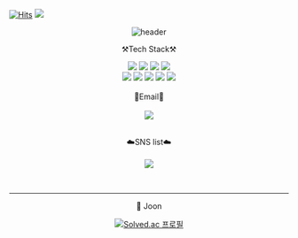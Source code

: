 [![Hits](https://hits.seeyoufarm.com/api/count/incr/badge.svg?url=https%3A%2F%2Fgithub.com%2Fchampiuned12%2Fhit-counter&count_bg=%2379C83D&title_bg=%23555555&icon=&icon_color=%23E7E7E7&title=hits&edge_flat=false)](https://github.com/champiuned12)
<image src="https://img.shields.io/github/followers/champiuned12?style=social">
  
<div align="center">

![header](https://capsule-render.vercel.app/api?type=wave&color=auto&height=300&section=header&text=Welcome&fontSize=90)
  
  ⚒️Tech Stack⚒️

  <img src="https://img.shields.io/badge/Python-3776AB?style=flat-square&logo=Python&logoColor=white">
  <img src="https://img.shields.io/badge/HTML-E34F26?style=flat-square&logo=HTML5&logoColor=white">
  <img src="https://img.shields.io/badge/CSS-1572B6?style=flat-square&logo=CSS3&logoColor=white">
   <img src="https://img.shields.io/badge/Django-092E20?style=flat-square&logo=Django&logoColor=white">

  <br/>
  <img src="https://img.shields.io/badge/JavaScript-F7DF1E?style=flat-square&logo=JavaScript&logoColor=white">
  <img src="https://img.shields.io/badge/Java-007396?style=flat-square&logo=Java&logoColor=white">
  <img src="https://img.shields.io/badge/MySQL-4479A1?style=flat-square&logo=MySQL&logoColor=white">
  <img src="https://img.shields.io/badge/AWS-232F3E?style=flat-square&logo=AmazonAWS&logoColor=white">
  <img src="https://img.shields.io/badge/jQuery-0769AD?style=flat-square&logo=jQuery&logoColor=white">


  <br/>
  <br/>
  📧Email📧
  <br/>
  <br/>
  <img src="https://img.shields.io/badge/champiuned12@gmail.com-EF2D5A?style=flat-square&logo=Google&logoColor=white">
  <br/>
  <br/>

  ☁️SNS list☁️
  <br/>  
  <a href="https://blackz3r0.tistory.com/" target="_blank"><img src="https://img.shields.io/badge/Tistory-000000?style=flat-square&logo=Tistory&logoColor=white"/></a>
  
  <br/>

  ---
  :100: Joon
  <br/>
  
  [![Solved.ac
프로필](http://mazassumnida.wtf/api/v2/generate_badge?boj=champiuned12)](https://solved.ac/champiuned12)

</div>
  

<!--
Here are some ideas to get you started:

- 🔭 I’m currently working on ...
- 🌱 I’m currently learning ...
- 👯 I’m looking to collaborate on ...
- 🤔 I’m looking for help with ...
- 💬 Ask me about ...
- 📫 How to reach me: ...
- 😄 Pronouns: ...
- ⚡ Fun fact: ...
-->
